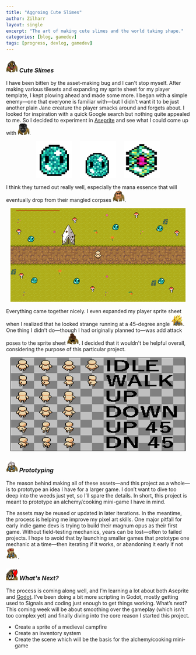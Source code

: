 ```yaml
---
title: "Aggroing Cute Slimes"
author: Zilharr
layout: single
excerpt: "The art of making cute slimes and the world taking shape."
categories: [blog, gamedev]
tags: [progress, devlog, gamedev]
---
```


### <img src="/assets/images/kawaii_crab.png" alt="kawaii crab" width="32" height="32" /> *Cute Slimes*

I have been bitten by the asset-making bug and I can't stop myself. After making various tilesets and expanding my sprite sheet for my player template, I kept plowing ahead and made some more. I began with a simple enemy—one that everyone is familiar with—but I didn’t want it to be just another plain Jane creature the player smacks around and forgets about. I looked for inspiration with a quick Google search but nothing quite appealed to me. So I decided to experiment in [Aseprite](https://www.aseprite.org/) and see what I could come up with <img src="/assets/images/giga_crab.png" alt="giga_bruh" width="32" height="32" />. 

<p style="text-align: center;">
  <img src="/assets/images/slime.gif" alt="idle slime" width="100" height="100" style="margin-right: 20px;" /><img src="/assets/images/slimeplode.gif" alt="exploding slime" width="100" height="100" style="margin-right: 20px;" /><img src="/assets/images/mana.gif" alt="floating mana essence" width="100" height="100" />
</p>

I think they turned out really well, especially the mana essence that will eventually drop from their mangled corpses <img src="/assets/images/doom_crab.png" alt="doom_bruh" width="32" height="32" />. 

<p style="text-align: center;">
    <img src="/assets/images/2025_04_15_21_52_38_.png" alt="in-game screenshot of the player on the map" width="480" height="256" />
</p>

Everything came together nicely. I even expanded my player sprite sheet when I realized that he looked strange running at a 45-degree angle <img src="/assets/images/super_bruh.png" alt="super_bruh" width="32" height="32" />. One thing I didn’t do—though I had originally planned to—was add attack poses to the sprite sheet <img src="/assets/images/sadcrab.png" alt="sad_crab" width="32" height="32" />. I decided that it wouldn't be helpful overall, considering the purpose of this particular project.

<p style="text-align: center;">
    <img src="/assets/images/2025_04_15_22_04_14_player.png" alt="player sprite sheet with various defined directions" width="480" height="256" />
</p>

### <img src="/assets/images/conspiracy_crab.png" alt="conspiracy_crab" width="32" height="32" /> *Prototyping*

The reason behind making all of these assets—and this project as a whole—is to prototype an idea I have for a larger game. I don’t want to dive too deep into the weeds just yet, so I’ll spare the details. In short, this project is meant to prototype an alchemy/cooking mini-game I have in mind.

The assets may be reused or updated in later iterations. In the meantime, the process is helping me improve my pixel art skills. One major pitfall for early indie game devs is trying to build their magnum opus as their first game. Without field-testing mechanics, years can be lost—often to failed projects. I hope to avoid that by launching smaller games that prototype one mechanic at a time—then iterating if it works, or abandoning it early if not <img src="/assets/images/king_crab.png" alt="king_bruh" width="32" height="32" />.

### <img src="/assets/images/crab_heart.png" alt="crab_heart" width="32" height="32" /> *What's Next?*

The process is coming along well, and I’m learning a lot about both Aseprite and [Godot](https://godotengine.org/). I’ve been doing a bit more scripting in Godot, mostly getting used to Signals and coding just enough to get things working. What’s next? This coming week will be about smoothing over the gameplay (which isn't too complex yet) and finally diving into the core reason I started this project.

- Create a sprite of a medieval campfire
- Create an inventory system
- Create the scene which will be the basis for the alchemy/cooking mini-game